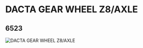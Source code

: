 # DACTA GEAR WHEEL Z8/AXLE
## 6523
![DACTA GEAR WHEEL Z8/AXLE](https://lc-www-live-s.legocdn.com/media/bricks/5/2/652323.jpg)